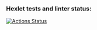 ### Hexlet tests and linter status:
[![Actions Status](https://github.com/pandoraizida/qa-auto-engineer-javascript-project-90/actions/workflows/hexlet-check.yml/badge.svg)](https://github.com/pandoraizida/qa-auto-engineer-javascript-project-90/actions)